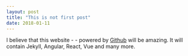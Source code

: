 ```yaml
---
layout: post
title: "This is not first post"
date: 2018-01-11
---
```


I believe that this website - - powered by [Github](http://github.com) will be
amazing. It will contain Jekyll, Angular, React, Vue and many more.

